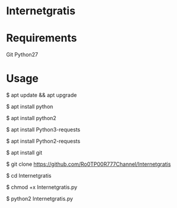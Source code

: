 # Internetgratis

# Requirements

Git
Python27


# Usage

$ apt update && apt upgrade

$ apt install python

$ apt install python2

$ apt install Python3-requests

$ apt install Python2-requests

$ apt install git


$ git clone https://github.com/Ro0TP00R777Channel/Internetgratis

$ cd Internetgratis


$ chmod +x Internetgratis.py

$ python2 Internetgratis.py


